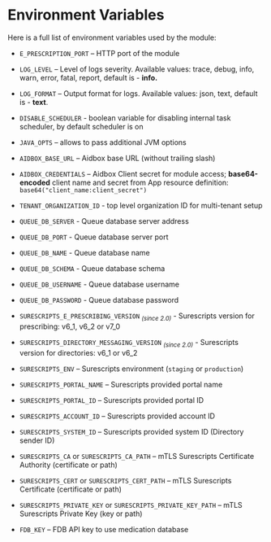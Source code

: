 # Environment Variables

Here is a full list of environment variables used by the module:

* `E_PRESCRIPTION_PORT` – HTTP port of the module
* `LOG_LEVEL` – Level of logs severity. Available values: trace, debug, info, warn, error, fatal, report, default is - **info.**
* `LOG_FORMAT` – Output format for logs. Available values: json, text, default is - **text**.
* `DISABLE_SCHEDULER` - boolean variable for disabling internal task scheduler, by default scheduler is on
* `JAVA_OPTS` – allows to pass additional JVM options



* `AIDBOX_BASE_URL` – Aidbox base URL (without trailing slash)
* `AIDBOX_CREDENTIALS` – Aidbox Client secret for module access; **base64-encoded** client name and secret from App resource definition: `base64("client_name:client_secret")`
* `TENANT_ORGANIZATION_ID` - top level organization ID for multi-tenant setup



* `QUEUE_DB_SERVER` - Queue database server address
* `QUEUE_DB_PORT` - Queue database server port
* `QUEUE_DB_NAME` - Queue database name
* `QUEUE_DB_SCHEMA` - Queue database schema
* `QUEUE_DB_USERNAME` - Queue database username
* `QUEUE_DB_PASSWORD` - Queue database password



* `SURESCRIPTS_E_PRESCRIBING_VERSION` <sub>_(since 2.0)_</sub> - Surescripts version for prescribing: v6\_1, v6\_2 or v7\_0
* `SURESCRIPTS_DIRECTORY_MESSAGING_VERSION` <sub>_(since 2.0)_</sub> - Surescripts version for directories: v6\_1 or v6\_2
* `SURESCRIPTS_ENV` – Surescripts environment (`staging` or `production`)
* `SURESCRIPTS_PORTAL_NAME` – Surescripts provided portal name
* `SURESCRIPTS_PORTAL_ID` – Surescripts provided portal ID
* `SURESCRIPTS_ACCOUNT_ID` – Surescripts provided account ID
* `SURESCRIPTS_SYSTEM_ID` – Surescripts provided system ID (Directory sender ID)
* `SURESCRIPTS_CA` or `SURESCRIPTS_CA_PATH` – mTLS Surescripts Certificate Authority (certificate or path)
* `SURESCRIPTS_CERT` or `SURESCRIPTS_CERT_PATH` – mTLS Surescripts Certificate (certificate or path)
* `SURESCRIPTS_PRIVATE_KEY` or `SURESCRIPTS_PRIVATE_KEY_PATH` – mTLS Surescripts Private Key (key or path)



* `FDB_KEY` – FDB API key to use medication database
